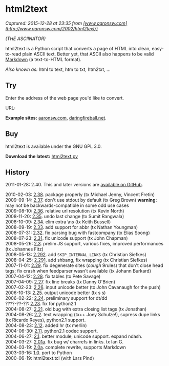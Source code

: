 # html2text

_Captured: 2015-12-28 at 23:35 from [www.aaronsw.com](http://www.aaronsw.com/2002/html2text/)_

_(THE ASCIINATOR)_

html2text is a Python script that converts a page of HTML into clean, easy-to-read plain ASCII text. Better yet, that ASCII also happens to be valid [Markdown](http://daringfireball.net/projects/markdown/) (a text-to-HTML format).

_Also known as:_ html to text, htm to txt, htm2txt, ...

## Try

Enter the address of the web page you'd like to convert.

URL: 

**Example sites:** [aaronsw.com](http://html2text.theinfo.org/?url=http://www.aaronsw.com/), [daringfireball.net](http://html2text.theinfo.org/?url=http://daringfireball.net/).

## Buy

html2text is available under the GNU GPL 3.0.

**Download the latest:** [html2text.py](http://www.aaronsw.com/2002/html2text/html2text.py)

## History

2011-01-28: 2.40. This and later versions are [available on GitHub](https://github.com/aaronsw/html2text).

2010-02-03: [2.38](http://www.aaronsw.com/2002/html2text/html2text-2.38.py). package properly (tx Michael Jenny, Vincent Fretin)  
2009-09-14: [2.37](http://www.aaronsw.com/2002/html2text/html2text-2.37.py). don't use stdout by default (tx Greg Brown) **warning:** may not be backwards-compatible in some odd use cases  
2009-08-10: [2.36](http://www.aaronsw.com/2002/html2text/html2text-2.36.py). relative url resolution (tx Kevin North)  
2008-11-20: [2.35](http://www.aaronsw.com/2002/html2text/html2text-2.35.py). undo last change (tx Sumit Rangwala)  
2008-10-09: [2.34](http://www.aaronsw.com/2002/html2text/html2text-2.34.py). elim extra \ns (tx Keith Bussell)  
2008-09-19: [2.33](http://www.aaronsw.com/2002/html2text/html2text-2.33.py). add support for abbr (tx Nathan Youngman)  
2008-07-31: [2.32](http://www.aaronsw.com/2002/html2text/html2text-2.32.py). fix parsing bug with fastcompany (tx Elias Soong)   
2008-07-23: [2.31](http://www.aaronsw.com/2002/html2text/html2text-2.31.py). fix unicode support (tx John Chapman)  
2008-05-26: [2.3](http://www.aaronsw.com/2002/html2text/html2text-2.3.py). prelim JS support, various fixes, improved performances (tx Johannes Fitz)  
2008-05-13: [2.292](http://www.aaronsw.com/2002/html2text/html2text-2.292.py). add `SKIP_INTERNAL_LINKS` (tx Christian Siefkes)  
2008-04-25: [2.291](http://www.aaronsw.com/2002/html2text/html2text-2.291.py). add shbang, fix wrapping (tx Christian Siefkes)  
2007-11-01: [2.29](http://www.aaronsw.com/2002/html2text/html2text-2.29.py). fix degenerate sites (_cough_ 9rules) that don't close head tags; fix crash when feedparser wasn't available (tx Johann Burkard)  
2007-04-12: [2.28](http://www.aaronsw.com/2002/html2text/html2text-2.28.py). fix tables (tx Pete Savage)  
2007-04-09: [2.27](http://www.aaronsw.com/2002/html2text/html2text-2.27.py). fix line breaks (tx Danny O'Brien)  
2007-02-23: [2.26](http://www.aaronsw.com/2002/html2text/html2text-2.26.py). input unicode better (tx John Cavanaugh for the push)  
2006-10-13: [2.25](http://www.aaronsw.com/2002/html2text/html2text-2.25.py). output unicode better (tx s s)  
2006-02-22: [2.24](http://www.aaronsw.com/2002/html2text/html2text-2.24.py). preliminary support for dt/dd  
????-??-??: [2.23](http://www.aaronsw.com/2002/html2text/html2text-2.23.py). fix for python2.1  
2004-08-27: [2.21](http://www.aaronsw.com/2002/html2text/html2text-2.21.py). old bug with extra closing list tags (tx Jonathan)  
2004-08-26: [2.2](http://www.aaronsw.com/2002/html2text/html2text-2.2.py). text wrapping (tx++ Joey Schulze!), supress dupe links (tx Ricardo Reyes), python2.1 support.  
2004-08-23: [2.12](http://www.aaronsw.com/2002/html2text/html2text-2.12.py). added hr (tx merlin)  
2004-06-30: [2.11](http://www.aaronsw.com/2002/html2text/html2text-2.11.py). python2.1 codec support.  
2004-06-27: [2.1](http://www.aaronsw.com/2002/html2text/html2text-2.1.py). better module, unicode support. expand ndash.  
2004-03-27: [2.01a](http://www.aaronsw.com/2002/html2text/html2text-2.01a.py). fix bug w/ charrefs in links. tx Ian G.  
2004-03-19: [2.0a](http://www.aaronsw.com/2002/html2text/html2text-2.0a.py). complete rewrite, supports Markdown  
2003-03-16: [1.0](http://www.aaronsw.com/2002/html2text/html2text-1.0.py). port to Python  
2000-06-19: html2text.tcl (with Lars Pind)
